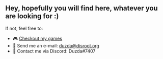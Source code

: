 ## Hey, hopefully you will find here, whatever you are looking for :)

If not, feel free to:
- 🎮 <a href="https://duzda.itch.io/">Checkout my games</a>
- 📧 Send me an e-mail: duzda@disroot.org
- 📢 Contact me via Discord: Duzda#7407

